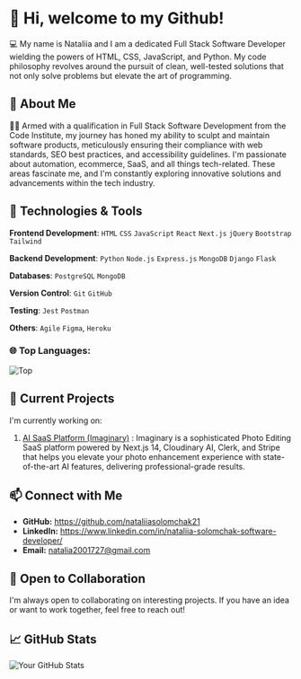 # 👋 Hi, welcome to my Github!

💻 My name is Nataliia and I am a dedicated Full Stack Software Developer wielding the powers of HTML, CSS, JavaScript, and Python. My code philosophy revolves around the pursuit of clean, well-tested solutions that not only solve problems but elevate the art of programming.

## 🚀 About Me

👩‍💻 Armed with a qualification in Full Stack Software Development from the Code Institute, my journey has honed my ability to sculpt and maintain software products, meticulously ensuring their compliance with web standards, SEO best practices, and accessibility guidelines. I'm passionate about automation, ecommerce, SaaS, and all things tech-related. These areas fascinate me, and I'm constantly exploring innovative solutions and advancements within the tech industry. 

## 🔧 Technologies & Tools

**Frontend Development**: `HTML` `CSS` `JavaScript` `React` `Next.js` `jQuery` `Bootstrap` `Tailwind`

**Backend Development**: `Python` `Node.js` `Express.js` `MongoDB` `Django` `Flask`

**Databases**: `PostgreSQL` `MongoDB`

**Version Control**: `Git` `GitHub`

**Testing**: `Jest` `Postman`

**Others**: `Agile` `Figma`, `Heroku`
 
### 🌐 Top Languages:

![Top](https://github-readme-stats.vercel.app/api/top-langs/?username=nataliiasolomchak21&layout=compact)

## 🌱 Current Projects

I'm currently working on:

1. [AI SaaS Platform (Imaginary)](https://github.com/nataliiasolomchak21/ai-saas-platform-imaginary) :  Imaginary is a sophisticated Photo Editing SaaS platform powered by Next.js 14, Cloudinary AI, Clerk, and Stripe that helps you elevate your photo enhancement experience with state-of-the-art AI features, delivering professional-grade results.

## 📫 Connect with Me

- **GitHub:** https://github.com/nataliiasolomchak21
- **LinkedIn:** https://www.linkedin.com/in/nataliia-solomchak-software-developer/
- **Email:** natalia2001727@gmail.com

## 🤝 Open to Collaboration

I'm always open to collaborating on interesting projects. If you have an idea or want to work together, feel free to reach out!

## 📈 GitHub Stats

![Your GitHub Stats](<https://github-readme-stats.vercel.app/api?username=nataliiasolomchak21&show_icons=true&hide_title=true&count_private=true&hide=issues>)
